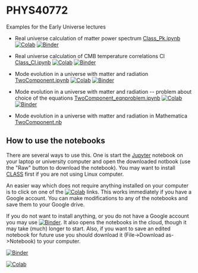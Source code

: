 # PHYS40772
Examples for the Early Universe lectures

- Real universe calculation of matter power spectrum [Class_Pk.ipynb](Class_Pk.ipynb) [![Colab](https://colab.research.google.com/assets/colab-badge.svg)](https://colab.research.google.com/github/fedxa/PHYS40772/blob/master/Class_Pk.ipynb) [![Binder](https://mybinder.org/badge_logo.svg)](https://mybinder.org/v2/gh/fedxa/PHYS30471_env/main?urlpath=git-pull?repo=https://github.com/fedxa/PHYS40772.git%26urlpath=tree/PHYS40772.git/Class_Pk.ipynb)
- Real universe calculation of CMB temperature correlations Cl [Class_Cl.ipynb](Class_Cl.ipynb) [![Colab](https://colab.research.google.com/assets/colab-badge.svg)](https://colab.research.google.com/github/fedxa/PHYS40772/blob/master/Class_Cl.ipynb) [![Binder](https://mybinder.org/badge_logo.svg)](https://mybinder.org/v2/gh/fedxa/PHYS30471_env/main?urlpath=git-pull?repo=https://github.com/fedxa/PHYS40772.git%26urlpath=tree/PHYS40772.git/Class_Cl.ipynb)
- Mode evolution in a universe with matter and radiation [TwoComponent.ipynb](TwoComponent.ipynb) [![Colab](https://colab.research.google.com/assets/colab-badge.svg)](https://colab.research.google.com/github/fedxa/PHYS40772/blob/master/TwoComponent.ipynb) [![Binder](https://mybinder.org/badge_logo.svg)](https://mybinder.org/v2/gh/fedxa/PHYS30471_env/main?urlpath=git-pull?repo=https://github.com/fedxa/PHYS40772.git%26urlpath=tree/PHYS40772.git/TwoComponent.ipynb)
- Mode evolution in a universe with matter and radiation -- problem about choice of the equations [TwoComponent_eqnproblem.ipynb](TwoComponent.ipynb) [![Colab](https://colab.research.google.com/assets/colab-badge.svg)](https://colab.research.google.com/github/fedxa/PHYS40772/blob/master/TwoComponent_eqnproblem.ipynb) [![Binder](https://mybinder.org/badge_logo.svg)](https://mybinder.org/v2/gh/fedxa/PHYS30471_env/main?urlpath=git-pull?repo=https://github.com/fedxa/PHYS40772.git%26urlpath=tree/PHYS40772.git/TwoComponent_eqnproblem.ipynb)


- Mode evolution in a universe with matter and radiation in Mathematica [TwoComponent.nb](https://github.com/fedxa/PHYS40772/raw/master/TwoComponent.nb)


## How to use the notebooks

There are several ways to use this.  One is start the [Jupyter](https://jupyter.org/) notebook on your laptop or university computer and open the downloaded notbook (use the "Raw" button to download the notebook). You may want to install [CLASS](https://github.com/lesgourg/class_public) first if you are not using Linux computer.

An easier way which does not require anything installed on your computer is to click on one of the [![Colab](https://colab.research.google.com/assets/colab-badge.svg)](https://colab.research.google.com/github/fedxa/PHYS40772/) links. This works immediately if you have a Google account.  You can make modifications to any of the notebooks and save them to your Google drive.

If you do not want to install anything, or you do not have a Google account you may use [![Binder](https://mybinder.org/badge_logo.svg)](https://mybinder.org/v2/gh/fedxa/PHYS30471_env/main?urlpath=git-pull?repo=https://github.com/fedxa/PHYS40772.git). It also opens the notebooks in the cloud, though it may take (much) longer to start.  Also, if you want to save an edited notebook for future use you should download it (File->Download as->Notebook) to your computer.


[![Binder](https://mybinder.org/badge_logo.svg)](https://mybinder.org/v2/gh/fedxa/PHYS30471_env/main?urlpath=git-pull?repo=https://github.com/fedxa/PHYS40772.git)

[![Colab](https://colab.research.google.com/assets/colab-badge.svg)](https://colab.research.google.com/github/fedxa/PHYS40772/)
